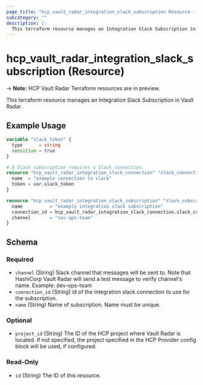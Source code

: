 ```yaml
---
page_title: "hcp_vault_radar_integration_slack_subscription Resource - terraform-provider-hcp"
subcategory: ""
description: |-
  This terraform resource manages an Integration Slack Subscription in Vault Radar.
---
```


# hcp_vault_radar_integration_slack_subscription (Resource)

-> **Note:** HCP Vault Radar Terraform resources are in preview.

This terraform resource manages an Integration Slack Subscription in Vault Radar.

## Example Usage

```terraform
variable "slack_token" {
  type      = string
  sensitive = true
}

# A Slack subscription requires a Slack connection.
resource "hcp_vault_radar_integration_slack_connection" "slack_connection" {
  name  = "example connection to slack"
  token = var.slack_token
}

resource "hcp_vault_radar_integration_slack_subscription" "slack_subscription" {
  name          = "example integration slack subscription"
  connection_id = hcp_vault_radar_integration_slack_connection.slack_connection.id
  channel       = "sec-ops-team"
}
```


<!-- schema generated by tfplugindocs -->
## Schema

### Required

- `channel` (String) Slack channel that messages will be sent to. Note that HashiCorp Vault Radar will send a test message to verify channel's name. Example: dev-ops-team
- `connection_id` (String) id of the integration slack connection to use for the subscription.
- `name` (String) Name of subscription. Name must be unique.

### Optional

- `project_id` (String) The ID of the HCP project where Vault Radar is located. If not specified, the project specified in the HCP Provider config block will be used, if configured.

### Read-Only

- `id` (String) The ID of this resource.
